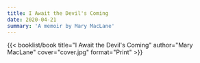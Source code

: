 ```yaml
---
title: I Await the Devil's Coming
date: 2020-04-21
summary: 'A memoir by Mary MacLane'
---
```


{{< booklist/book
title="I Await the Devil's Coming"
author="Mary MacLane"
cover="cover.jpg"
format="Print" >}}
